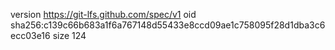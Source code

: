 version https://git-lfs.github.com/spec/v1
oid sha256:c139c66b683a1f6a767148d55433e8ccd09ae1c758095f28d1dba3c6ecc03e16
size 124
